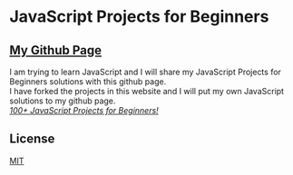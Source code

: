 # JavaScript Projects for Beginners
## [My Github Page](https://j4ckblack.github.io/github.io/)
I am trying to learn JavaScript and I will share my JavaScript Projects for Beginners solutions with this github page.<br/>
I have forked the projects in this website and I will put my own JavaScript solutions to my github page.<br/>
*[100+ JavaScript Projects for Beginners!](https://jsbeginners.com/javascript-projects-for-beginners/)*

## License

[MIT](https://github.com/j4ckblack/github.io/blob/master/LICENSE)
